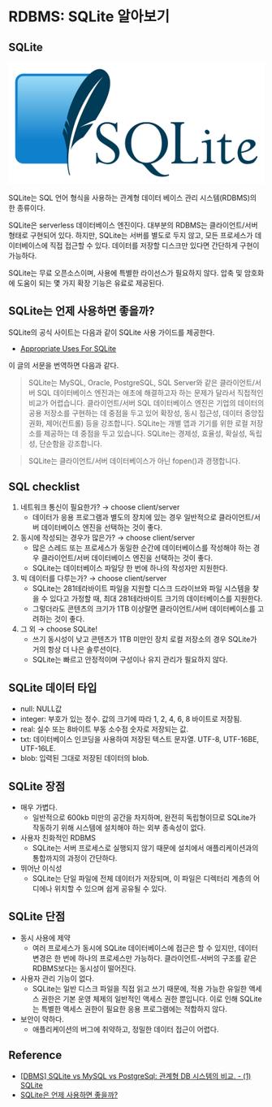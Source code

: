 # RDBMS: SQLite 알아보기

## SQLite

![](images/2021-11-08-21-58-30.png)

SQLite는 SQL 언어 형식을 사용하는 관계형 데이터 베이스 관리 시스템(RDBMS)의 한 종류이다. 

SQLite은 serverless 데이터베이스 엔진이다. 대부분의 RDBMS는 클라이언트/서버 형태로 구현되어 있다. 하지만, SQLite는 서버를 별도로 두지 않고, 모든 프로세스가 데이터베이스에 직접 접근할 수 있다. 데이터를 저장할 디스크만 있다면 간단하게 구현이 가능하다.

SQLite는 무료 오픈소스이며, 사용에 특별한 라이선스가 필요하지 않다. 압축 및 암호화에 도움이 되는 몇 가지 확장 기능은 유료로 제공된다.

## SQLite는 언제 사용하면 좋을까?

SQLite의 공식 사이트는 다음과 같이 SQLite 사용 가이드를 제공한다.

- [Appropriate Uses For SQLite](https://www.sqlite.org/whentouse.html)

이 글의 서문을 번역하면 다음과 같다.

> SQLite는 MySQL, Oracle, PostgreSQL, SQL Server와 같은 클라이언트/서버 SQL 데이터베이스 엔진과는 애초에 해결하고자 하는 문제가 달라서 직접적인 비교가 어렵습니다. 클라이언트/서버 SQL 데이터베이스 엔진은 기업의 데이터의 공용 저장소를 구현하는 데 중점을 두고 있어 확장성, 동시 접근성, 데이터 중앙집권화, 제어(컨트롤) 등을 강조합니다. SQLite는 개별 앱과 기기를 위한 로컬 저장소를 제공하는 데 중점을 두고 있습니다. SQLite는 경제성, 효율성, 확실성, 독립성, 단순함을 강조합니다.

> SQLite는 클라이언트/서버 데이터베이스가 아닌 fopen()과 경쟁합니다.

## SQL checklist

1. 네트워크 통신이 필요한가? → choose client/server
   - 데이터가 응용 프로그램과 별도의 장치에 있는 경우 일반적으로 클라이언트/서버 데이터베이스 엔진을 선택하는 것이 좋다.
2. 동시에 작성되는 경우가 많은가? → choose client/server
   - 많은 스레드 또는 프로세스가 동일한 순간에 데이터베이스를 작성해야 하는 경우 클라이언트/서버 데이터베이스 엔진을 선택하는 것이 좋다.
   - SQLite는 데이터베이스 파일당 한 번에 하나의 작성자만 지원한다.
3. 빅 데이터를 다루는가? → choose client/server
   - SQLite는 281테라바이트 파일을 지원할 디스크 드라이브와 파일 시스템을 찾을 수 있다고 가정할 때, 최대 281테라바이트 크기의 데이터베이스를 지원한다.
   - 그렇더라도 콘텐츠의 크기가 1TB 이상랄면 클라이언트/서버 데이터베이스를 고려하는 것이 좋다.
4. 그 외 → choose SQLite!
   - 쓰기 동시성이 낮고 콘텐츠가 1TB 미만인 장치 로컬 저장소의 경우 SQLite가 거의 항상 더 나은 솔루션이다.
   - SQLite는 빠르고 안정적이며 구성이나 유지 관리가 필요하지 않다.

## SQLite 데이터 타입

- null: NULL값
- integer: 부호가 있는 정수. 값의 크기에 따라 1, 2, 4, 6, 8 바이트로 저장됨.
- real: 실수 또는 8바이트 부동 소수점 숫자로 저장되는 값.
- txt: 데이터베이스 인코딩을 사용하여 저장된 텍스트 문자열. UTF-8, UTF-16BE, UTF-16LE.
- blob: 입력된 그대로 저장된 데이터의 blob.

## SQLite 장점

- 매우 가볍다.
  + 일반적으로 600kb 미만의 공간을 차지하며, 완전히 독립형이므로 SQLite가 작동하기 위해 시스템에 설치해야 하는 외부 종속성이 없다.
- 사용자 친화적인 RDBMS
  + SQLite는 서버 프로세스로 실행되지 않기 때문에 설치에서 애플리케이션과의 통합까지의 과정이 간단하다.
- 뛰어난 이식성
  + SQLite는 단일 파일에 전체 데이터가 저장되며, 이 파일은 디렉터리 계층의 어디에나 위치할 수 있으며 쉽게 공유될 수 있다.

## SQLite 단점

- 동시 사용에 제약
  + 여러 프로세스가 동시에 SQLite 데이터베이스에 접근은 할 수 있지만, 데이터 변경은 한 번에 하나의 프로세스만 가능하다. 클라이언트-서버의 구조를 같은 RDBMS보다는 동시성이 떨어진다.
- 사용자 관리 기능이 없다.
  + SQLite는 일반 디스크 파일을 직접 읽고 쓰기 때문에, 적용 가능한 유일한 액세스 권한은 기본 운영 체제의 일반적인 액세스 권한 뿐입니다. 이로 인해 SQLite는 특별한 액세스 권한이 필요한 응용 프로그램에는 적합하지 않다.
- 보안이 약하다.
  + 애플리케이션의 버그에 취약하고, 정밀한 데이터 접근이 어렵다.

## Reference

- [[DBMS] SQLite vs MySQL vs PostgreSql: 관계형 DB 시스템의 비교. - (1) SQLite](https://smoh.tistory.com/368)
- [SQLite은 언제 사용하면 좋을까?](https://stitchcoding.tistory.com/9)